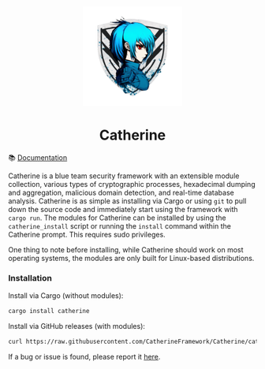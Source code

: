 <div align="center">
    <img src="https://raw.githubusercontent.com/CatherineFramework/Catherine/main/assets/catherine_icon.png" width="40%" />
</div>

<h1 align="center">
    Catherine
</h1>

📚 [Documentation](https://catherine.azazelm3dj3d.com)

Catherine is a blue team security framework with an extensible module collection, various types of cryptographic processes, hexadecimal dumping and aggregation, malicious domain detection, and real-time database analysis. Catherine is as simple as installing via Cargo or using `git` to pull down the source code and immediately start using the framework with `cargo run`. The modules for Catherine can be installed by using the `catherine_install` script or running the `install` command within the Catherine prompt. This requires sudo privileges.

One thing to note before installing, while Catherine should work on most operating systems, the modules are only built for Linux-based distributions.

### Installation
Install via Cargo (without modules):
```bash
cargo install catherine
```

Install via GitHub releases (with modules):
```bash
curl https://raw.githubusercontent.com/CatherineFramework/Catherine/catherine_install | sudo sh
```

If a bug or issue is found, please report it [here](https://github.com/CatherineFramework/Catherine/issues).